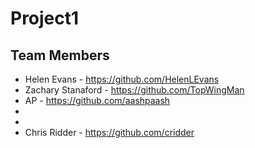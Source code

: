 # Project1
## Team Members
- Helen Evans - https://github.com/HelenLEvans
- Zachary Stanaford - https://github.com/TopWingMan
- AP - https://github.com/aashpaash
- 
- 
- Chris Ridder - https://github.com/cridder
